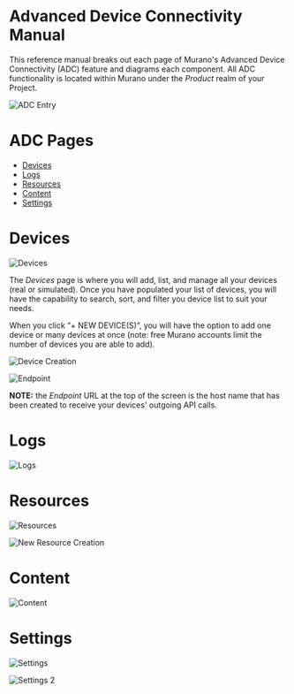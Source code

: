 # Advanced Device Connectivity Manual

This reference manual breaks out each page of Murano's Advanced Device Connectivity (ADC) feature and diagrams each component. All ADC functionality is located within Murano under the *Product* realm of your Project.

![ADC Entry](assets/adc_entry_marked.png) 

# ADC Pages
* [Devices](#devices)
* [Logs](#logs)
* [Resources](#resources)
* [Content](#content)
* [Settings](#settings)

# Devices

![Devices](assets/devices.png) 

The *Devices* page is where you will add, list, and manage all your devices (real or simulated).
Once you have populated your list of devices, you will have the capability to search, sort, and filter you device list to suit your needs. 

When you click “+ NEW DEVICE(S)”, you will have the option to add one device or many devices at once (note: free Murano accounts limit the number of devices you are able to add). 


![Device Creation](assets/device_creation.png)

![Endpoint](assets/endpoint.png) 

**NOTE:** the *Endpoint* URL at the top of the screen is the host name that has been created to receive your devices' outgoing API calls.  

# Logs

![Logs](assets/logs.png) 

# Resources

![Resources](assets/resources.png) 

![New Resource Creation](assets/new_resource_creation.png) 

# Content

![Content](assets/content.png) 

# Settings

![Settings](assets/settings.png) 

![Settings 2](assets/settings2.png) 
